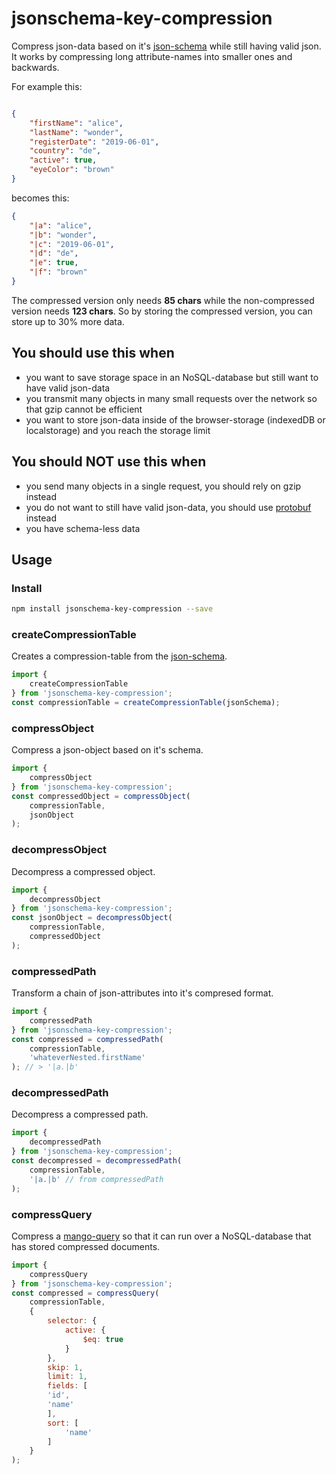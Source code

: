 # jsonschema-key-compression

Compress json-data based on it's [json-schema](https://json-schema.org/) while still having valid json.
It works by compressing long attribute-names into smaller ones and backwards.

For example this:

```json

{
    "firstName": "alice",
    "lastName": "wonder",
    "registerDate": "2019-06-01",
    "country": "de",
    "active": true,
    "eyeColor": "brown"
}

```

becomes this:

```json
{
    "|a": "alice",
    "|b": "wonder",
    "|c": "2019-06-01",
    "|d": "de",
    "|e": true,
    "|f": "brown"
}
```

The compressed version only needs **85 chars** while the non-compressed version needs **123 chars**. So by storing the compressed version, you can store up to 30% more data.

## You should use this when
- you want to save storage space in an NoSQL-database but still want to have valid json-data
- you transmit many objects in many small requests over the network so that gzip cannot be efficient
- you want to store json-data inside of the browser-storage (indexedDB or localstorage) and you reach the storage limit

## You should NOT use this when
- you send many objects in a single request, you should rely on gzip instead
- you do not want to still have valid json-data, you should use [protobuf](https://developers.google.com/protocol-buffers/) instead
- you have schema-less data

## Usage

### Install

```bash
npm install jsonschema-key-compression --save
```

### createCompressionTable
Creates a compression-table from the [json-schema](https://json-schema.org/).

```js
import {
    createCompressionTable
} from 'jsonschema-key-compression';
const compressionTable = createCompressionTable(jsonSchema);
```

### compressObject
Compress a json-object based on it's schema.

```js
import {
    compressObject
} from 'jsonschema-key-compression';
const compressedObject = compressObject(
    compressionTable,
    jsonObject
);
```

### decompressObject
Decompress a compressed object.

```js
import {
    decompressObject
} from 'jsonschema-key-compression';
const jsonObject = decompressObject(
    compressionTable,
    compressedObject
);
```

### compressedPath
Transform a chain of json-attributes into it's compresed format.

```js
import {
    compressedPath
} from 'jsonschema-key-compression';
const compressed = compressedPath(
    compressionTable,
    'whateverNested.firstName'
); // > '|a.|b'
```

### decompressedPath
Decompress a compressed path.

```js
import {
    decompressedPath
} from 'jsonschema-key-compression';
const decompressed = decompressedPath(
    compressionTable,
    '|a.|b' // from compressedPath
);
```


### compressQuery
Compress a [mango-query](https://docs.mongodb.com/manual/tutorial/query-documents/) so that it can run over a NoSQL-database that has stored compressed documents.

```js
import {
    compressQuery
} from 'jsonschema-key-compression';
const compressed = compressQuery(
    compressionTable,
    {
        selector: {
            active: {
                $eq: true
            }
        },
        skip: 1,
        limit: 1,
        fields: [
        'id',
        'name'
        ],
        sort: [
            'name'
        ]
    }
);
```
